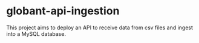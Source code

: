 # globant-api-ingestion
This project aims to deploy an API to receive data from csv files and ingest into a MySQL database.
